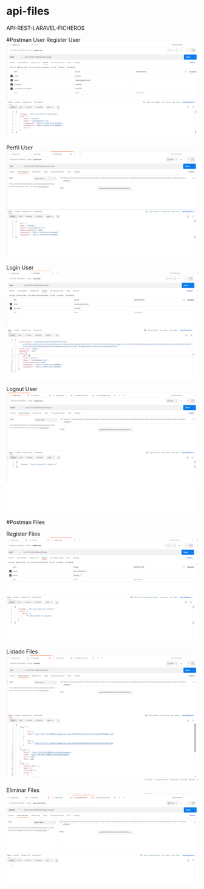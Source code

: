 # api-files
 API-REST-LARAVEL-FICHEROS


 #Postman User
 Register User
  ![register](
https://github.com/CROS17/api-files/blob/main/images-postman/register.png)

Perfil User
 ![perfil](
https://github.com/CROS17/api-files/blob/main/images-postman/perfil.png)

Login User
 ![login](
https://github.com/CROS17/api-files/blob/main/images-postman/login.png)

Logout User
 ![logout](
https://github.com/CROS17/api-files/blob/main/images-postman/logout.png)

 #Postman Files

 Register Files
 ![register-file](
	https://github.com/CROS17/api-files/blob/main/images-postman/register-file.png)

 Listado Files
  ![listar-file](
 https://github.com/CROS17/api-files/blob/main/images-postman/listar-files.png)

 Eliminar Files
![delete-files](
	https://github.com/CROS17/api-files/blob/main/images-postman/delet-files.png)


<!-- linkendin  -->
<!-- https://www.linkedin.com/in/rolando-orejuela-sosa/ -->